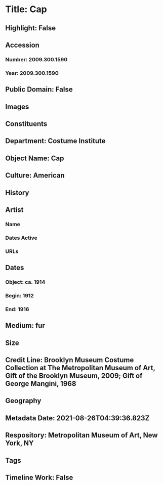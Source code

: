 # Title: Cap
## Highlight: False
## Accession
### Number: 2009.300.1590
### Year: 2009.300.1590
## Public Domain: False
## Images
## Constituents
## Department: Costume Institute
## Object Name: Cap
## Culture: American
## History
## Artist
### Name
### Dates Active
### URLs
## Dates
### Object: ca. 1914
### Begin: 1912
### End: 1916
## Medium: fur
## Size
## Credit Line: Brooklyn Museum Costume Collection at The Metropolitan Museum of Art, Gift of the Brooklyn Museum, 2009; Gift of George Mangini, 1968
## Geography
## Metadata Date: 2021-08-26T04:39:36.823Z
## Respository: Metropolitan Museum of Art, New York, NY
## Tags
## Timeline Work: False